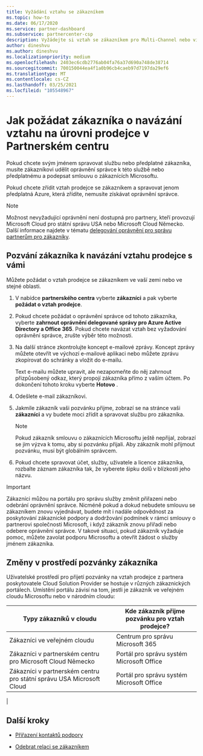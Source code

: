```yaml
---
title: Vyžádání vztahu se zákazníkem
ms.topic: how-to
ms.date: 06/17/2020
ms.service: partner-dashboard
ms.subservice: partnercenter-csp
description: Vyžádejte si vztah se zákazníkem pro Multi-Channel nebo více kanálů, nebo pokud se musí obnovit vaše delegovaná oprávnění správce pro zákazníka.
author: dineshvu
ms.author: dineshvu
ms.localizationpriority: medium
ms.openlocfilehash: 2403ec6cdb2776ab04fa76a37d690a748de38714
ms.sourcegitcommit: 700150044ea4f1a0b96cb4caeb97d7197da29ef6
ms.translationtype: MT
ms.contentlocale: cs-CZ
ms.lasthandoff: 03/25/2021
ms.locfileid: "105548967"
---
```

# <a name="how-to-request-a-reseller-relationship-from-a-customer-in-partner-center"></a>Jak požádat zákazníka o navázání vztahu na úrovni prodejce v Partnerském centru

Pokud chcete svým jménem spravovat službu nebo předplatné zákazníka, musíte zákazníkovi udělit oprávnění správce k této službě nebo předplatnému a podepsat smlouvu o zákaznících Microsoftu.

Pokud chcete zřídit vztah prodejce se zákazníkem a spravovat jenom předplatná Azure, která zřídíte, nemusíte získávat oprávnění správce.

>[!NOTE] 
>Možnost nevyžadující oprávnění není dostupná pro partnery, kteří provozují Microsoft Cloud pro státní správu USA nebo Microsoft Cloud Německo. Další informace najdete v tématu [delegování oprávnění pro správu partnerům pro zákazníky](customers-revoke-admin-privileges.md).

## <a name="invite-a-customer-to-establish-a-reseller-relationship-with-you"></a>Pozvání zákazníka k navázání vztahu prodejce s vámi

Můžete požádat o vztah prodejce se zákazníkem ve vaší zemi nebo ve stejné oblasti.

1. V nabídce **partnerského centra** vyberte **zákazníci** a pak vyberte **požádat o vztah prodejce**.

2. Pokud chcete požádat o oprávnění správce od tohoto zákazníka, vyberte **zahrnout oprávnění delegované správy pro Azure Active Directory a Office 365**. Pokud chcete navázat vztah bez vyžadování oprávnění správce, zrušte výběr této možnosti.

3. Na další stránce zkontrolujte koncept e-mailové zprávy. Koncept zprávy můžete otevřít ve výchozí e-mailové aplikaci nebo můžete zprávu zkopírovat do schránky a vložit do e-mailu.

   Text e-mailu můžete upravit, ale nezapomeňte do něj zahrnout přizpůsobený odkaz, který propojí zákazníka přímo z vaším účtem. Po dokončení tohoto kroku vyberte **Hotovo** .

4. Odešlete e-mail zákazníkovi.

5. Jakmile zákazník vaši pozvánku přijme, zobrazí se na stránce vaši **zákazníci** a vy budete moci zřídit a spravovat službu pro zákazníka.

   > [!NOTE]
   > Pokud zákazník smlouvu o zákaznících Microsoftu ještě nepřijal, zobrazí se jim výzva k tomu, aby si pozvánku přijali. Aby zákazník mohl přijmout pozvánku, musí být globálním správcem.

6. Pokud chcete spravovat účet, služby, uživatele a licence zákazníka, rozbalte záznam zákazníka tak, že vyberete šipku dolů v blízkosti jeho názvu.

> [!IMPORTANT]  
> Zákazníci můžou na portálu pro správu služby změnit přiřazení nebo odebrání oprávnění správce. Nicméně pokud a dokud nebudete smlouvu se zákazníkem znovu vyjednávat, budete mít i nadále odpovědnost za poskytování zákaznické podpory a dodržování podmínek v rámci smlouvy o partnerovi společnosti Microsoft, i když zákazník znovu přiřadí nebo odebere oprávnění správce. V takové situaci, pokud zákazník vyžaduje pomoc, můžete zavolat podporu Microsoftu a otevřít žádost o služby jménem zákazníka.

## <a name="changes-to-the-customer-invitation-experience"></a>Změny v prostředí pozvánky zákazníka

Uživatelské prostředí pro přijetí pozvánky na vztah prodejce z partnera poskytovatele Cloud Solution Provider se hostuje v různých zákaznických portálech. Umístění portálu závisí na tom, jestli je zákazník ve veřejném cloudu Microsoftu nebo v národním cloudu:

|Typy zákazníků v cloudu  | Kde zákazník přijme pozvánku pro vztah prodejce? |
|---------|---------
| Zákazníci ve veřejném cloudu | Centrum pro správu Microsoft 365 |
| Zákazníci v partnerském centru pro Microsoft Cloud Německo | Portál pro správu systém Microsoft Office |
| Zákazníci v partnerském centru pro státní správu USA Microsoft Cloud | Portál pro správu systém Microsoft Office |
|

## <a name="next-steps"></a>Další kroky

- [Přiřazení kontaktů podpory](assign-support-contacts.md)

- [Odebrat relaci se zákazníkem](remove-a-relationship.md)

